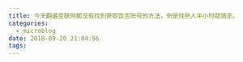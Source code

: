 ```yaml
---
title: 今天翻遍互联网都没有找到获取饭否账号的方法，倒是找熟人半小时就搞定。
categories:
  - microblog
date: 2018-09-20 21:04:56
tags:
---
```



